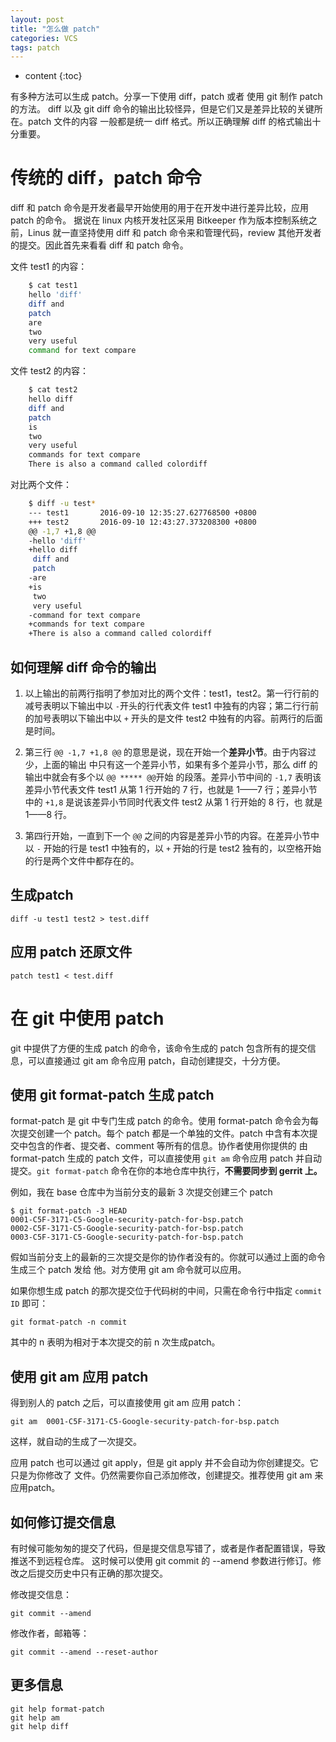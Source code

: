 ```yaml
---
layout: post
title: "怎么做 patch"
categories: VCS
tags: patch
---
```


* content
{:toc}

有多种方法可以生成 patch。分享一下使用 diff，patch 或者 使用 git 制作 patch 的方法。
diff 以及 git diff 命令的输出比较怪异，但是它们又是差异比较的关键所在。patch 文件的内容
一般都是统一 diff 格式。所以正确理解 diff 的格式输出十分重要。




传统的 diff，patch 命令
=======================
diff 和 patch 命令是开发者最早开始使用的用于在开发中进行差异比较，应用 patch 的命令。
据说在 linux 内核开发社区采用 Bitkeeper 作为版本控制系统之前，Linus 就一直坚持使用 diff 
和 patch 命令来和管理代码，review 其他开发者的提交。因此首先来看看 diff 和 patch 命令。

文件 test1 的内容：

```bash
    $ cat test1
    hello 'diff'
    diff and
    patch
    are
    two
    very useful
    command for text compare
```
    
文件 test2 的内容：

```bash
    $ cat test2
    hello diff
    diff and
    patch
    is
    two
    very useful
    commands for text compare
    There is also a command called colordiff
```
    
对比两个文件：

```bash
    $ diff -u test*
    --- test1       2016-09-10 12:35:27.627768500 +0800
    +++ test2       2016-09-10 12:43:27.373208300 +0800
    @@ -1,7 +1,8 @@
    -hello 'diff'
    +hello diff
     diff and
     patch
    -are
    +is
     two
     very useful
    -command for text compare
    +commands for text compare
    +There is also a command called colordiff
```
    
如何理解 diff 命令的输出
------------------------
1. 以上输出的前两行指明了参加对比的两个文件：test1，test2。第一行行前的减号表明以下输出中以
`-`开头的行代表文件 test1 中独有的内容；第二行行前的加号表明以下输出中以 `+` 开头的是文件
test2 中独有的内容。前两行的后面是时间。

2. 第三行 `@@ -1,7 +1,8 @@` 的意思是说，现在开始一个**差异小节**。由于内容过少，上面的输出
中只有这一个差异小节，如果有多个差异小节，那么 diff 的输出中就会有多个以 `@@ ***** @@`开始
的段落。差异小节中间的 `-1,7` 表明该差异小节代表文件 test1 从第 1 行开始的 7 行，也就是
1——7 行；差异小节中的 `+1,8` 是说该差异小节同时代表文件 test2 从第 1 行开始的 8 行，也
就是 1——8 行。

3. 第四行开始，一直到下一个 `@@` 之间的内容是差异小节的内容。在差异小节中以 `-` 开始的行是 
test1 中独有的，以 `+` 开始的行是 test2 独有的，以空格开始的行是两个文件中都存在的。

生成patch
---------

    diff -u test1 test2 > test.diff
 
应用 patch 还原文件
-----------------
    
	patch test1 < test.diff
    
在 git 中使用 patch
======================
git 中提供了方便的生成 patch 的命令，该命令生成的 patch 包含所有的提交信息，可以直接通过
git am 命令应用 patch，自动创建提交，十分方便。

使用 git format-patch 生成 patch
---------------------------------
format-patch 是 git 中专门生成 patch 的命令。使用 format-patch 命令会为每次提交创建一个
patch。每个 patch 都是一个单独的文件。patch 中含有本次提交中包含的作者、提交者、comment
等所有的信息。协作者使用你提供的 由format-patch 生成的 patch 文件，可以直接使用 `git am`
命令应用 patch 并自动提交。`git format-patch` 命令在你的本地仓库中执行，**不需要同步到
gerrit 上。**

例如，我在 base 仓库中为当前分支的最新 3 次提交创建三个 patch

    $ git format-patch -3 HEAD
    0001-C5F-3171-C5-Google-security-patch-for-bsp.patch
    0002-C5F-3171-C5-Google-security-patch-for-bsp.patch
    0003-C5F-3171-C5-Google-security-patch-for-bsp.patch

假如当前分支上的最新的三次提交是你的协作者没有的。你就可以通过上面的命令生成三个 patch 发给
他。对方使用 git am 命令就可以应用。

如果你想生成 patch 的那次提交位于代码树的中间，只需在命令行中指定 `commit ID` 即可：

    git format-patch -n commit
    
其中的 n 表明为相对于本次提交的前 n 次生成patch。

使用 git am 应用 patch
-----------------------
得到别人的 patch 之后，可以直接使用 git am 应用 patch：

    git am  0001-C5F-3171-C5-Google-security-patch-for-bsp.patch
    
这样，就自动的生成了一次提交。

应用 patch 也可以通过 git apply，但是 git apply 并不会自动为你创建提交。它只是为你修改了
文件。仍然需要你自己添加修改，创建提交。推荐使用 git am 来应用patch。

如何修订提交信息
--------------
有时候可能匆匆的提交了代码，但是提交信息写错了，或者是作者配置错误，导致推送不到远程仓库。
这时候可以使用 git commit 的 --amend 参数进行修订。修改之后提交历史中只有正确的那次提交。

修改提交信息：
        
    git commit --amend
    
修改作者，邮箱等：

    git commit --amend --reset-author


更多信息
-------
    
    git help format-patch
    git help am
    git help diff    